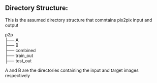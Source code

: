 ## Directory Structure:
This is the assumed directory structure that comntains pix2pix input and output  

p2p <br>
  ├── A <br>
  ├── B <br>
  ├── combined <br>
  ├── train_out <br>
  ├── test_out
  
A and B are the directories containing the input and target images respectively
